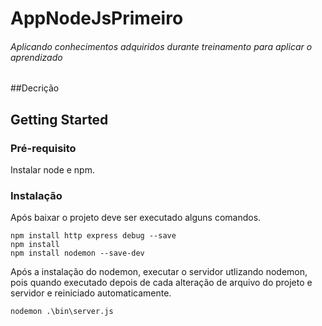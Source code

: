 # AppNodeJsPrimeiro

###### Aplicando conhecimentos adquiridos durante treinamento para aplicar o aprendizado

##Decrição

## Getting Started

### Pré-requisito

Instalar node e npm.

### Instalação

Após baixar o projeto deve ser executado alguns comandos.

 ```
 npm install http express debug --save
 npm install
 npm install nodemon --save-dev
 ```

 Após a instalação do nodemon, executar o servidor utlizando nodemon, pois quando executado depois de cada alteração de arquivo do projeto e servidor e reiniciado automaticamente.
 ```
 nodemon .\bin\server.js
 ```
